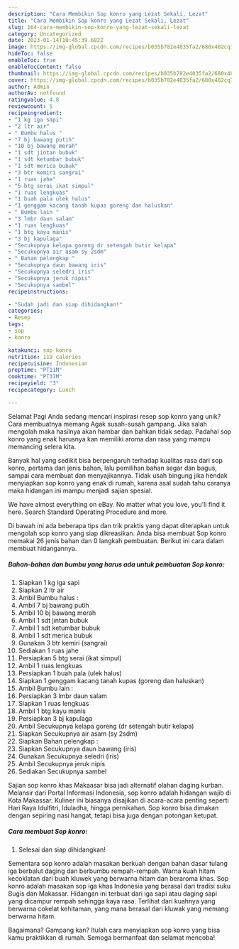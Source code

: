 ```yaml
---
description: "Cara Membikin Sop konro yang Lezat Sekali, Lezat"
title: "Cara Membikin Sop konro yang Lezat Sekali, Lezat"
slug: 164-cara-membikin-sop-konro-yang-lezat-sekali-lezat
category: Uncategorized
date: 2023-01-14T10:45:39.682Z
image: https://img-global.cpcdn.com/recipes/b035b782e4035fa2/680x482cq70/sop-konro-foto-resep-utama.jpg
hideToc: false
enableToc: true
enableTocContent: false
thumbnail: https://img-global.cpcdn.com/recipes/b035b782e4035fa2/680x482cq70/sop-konro-foto-resep-utama.jpg
cover: https://img-global.cpcdn.com/recipes/b035b782e4035fa2/680x482cq70/sop-konro-foto-resep-utama.jpg
author: Admin
authorAv: notfound
ratingvalue: 4.8
reviewcount: 5
recipeingredient:
- "1 kg iga sapi"
- "2 ltr air"
- " Bumbu halus "
- "7 bj bawang putih"
- "10 bj bawang merah"
- "1 sdt jintan bubuk"
- "1 sdt ketumbar bubuk"
- "1 sdt merica bubuk"
- "3 btr kemiri sangrai"
- "1 ruas jahe"
- "5 btg serai ikat simpul"
- "1 ruas lengkuas"
- "1 buah pala ulek halus"
- "1 genggam kacang tanah kupas goreng dan haluskan"
- " Bumbu lain "
- "3 lmbr daun salam"
- "1 ruas lengkuas"
- "1 btg kayu manis"
- "3 bj kapulaga"
- "Secukupnya kelapa goreng dr setengah butir kelapa"
- "Secukupnya air asam sy 2sdm"
- " Bahan pelengkap "
- "Secukupnya daun bawang iris"
- "Secukupnya seledri iris"
- "Secukupnya jeruk nipis"
- "Secukupnya sambel"
recipeinstructions:

- "Sudah jadi dan siap dihidangkan!"
categories:
- Resep
tags:
- sop
- konro

katakunci: sop konro 
nutrition: 119 calories
recipecuisine: Indonesian
preptime: "PT11M"
cooktime: "PT37M"
recipeyield: "3"
recipecategory: Lunch

---
```



Selamat Pagi Anda sedang mencari inspirasi resep sop konro yang unik? Cara membuatnya memang Agak susah-susah gampang. Jika salah mengolah maka hasilnya akan hambar dan bahkan tidak sedap. Padahal sop konro yang enak harusnya kan memiliki aroma dan rasa yang mampu memancing selera kita.


Banyak hal yang sedikit bisa berpengaruh terhadap kualitas rasa dari sop konro, pertama dari jenis bahan, lalu pemilihan bahan segar dan bagus, sampai cara membuat dan menyajikannya. Tidak usah bingung jika hendak menyiapkan sop konro yang enak di rumah, karena asal sudah tahu caranya maka hidangan ini mampu menjadi sajian spesial.

We have almost everything on eBay. No matter what you love, you&#39;ll find it here. Search Standard Operating Procedure and more.


Di bawah ini ada beberapa tips dan trik praktis yang dapat diterapkan untuk mengolah sop konro yang siap dikreasikan. Anda bisa membuat Sop konro memakai 26 jenis bahan dan 0 langkah pembuatan. Berikut ini cara dalam membuat hidangannya.

<!--inarticleads1-->

##### Bahan-bahan dan bumbu yang harus ada untuk pembuatan Sop konro:

1. Siapkan 1 kg iga sapi
1. Siapkan 2 ltr air
1. Ambil  Bumbu halus :
1. Ambil 7 bj bawang putih
1. Ambil 10 bj bawang merah
1. Ambil 1 sdt jintan bubuk
1. Ambil 1 sdt ketumbar bubuk
1. Ambil 1 sdt merica bubuk
1. Gunakan 3 btr kemiri (sangrai)
1. Sediakan 1 ruas jahe
1. Persiapkan 5 btg serai (ikat simpul)
1. Ambil 1 ruas lengkuas
1. Persiapkan 1 buah pala (ulek halus)
1. Siapkan 1 genggam kacang tanah kupas (goreng dan haluskan)
1. Ambil  Bumbu lain :
1. Persiapkan 3 lmbr daun salam
1. Siapkan 1 ruas lengkuas
1. Ambil 1 btg kayu manis
1. Persiapkan 3 bj kapulaga
1. Ambil Secukupnya kelapa goreng (dr setengah butir kelapa)
1. Siapkan Secukupnya air asam (sy 2sdm)
1. Siapkan  Bahan pelengkap :
1. Siapkan Secukupnya daun bawang (iris)
1. Gunakan Secukupnya seledri (iris)
1. Ambil Secukupnya jeruk nipis
1. Sediakan Secukupnya sambel


Sajian sop konro khas Makaasar bisa jadi alternatif olahan daging kurban. Melansir dari Portal Informasi Indonesia, sop konro adalah hidangan wajib di Kota Makassar. Kuliner ini biasanya disajikan di acara-acara penting seperti Hari Raya Idulfitri, Iduladha, hingga pernikahan. Sop konro bisa dimakan dengan sepiring nasi hangat, tetapi bisa juga dengan potongan ketupat. 

<!--inarticleads2-->

##### Cara membuat Sop konro:


1. Selesai dan siap dihidangkan!

Sementara sop konro adalah masakan berkuah dengan bahan dasar tulang iga berbalut daging dan berbumbu rempah-rempah. Warna kuah hitam kecoklatan dari buah kluwek yang berwarna hitam dan beraroma khas. Sop konro adalah masakan sop iga khas Indonesia yang berasal dari tradisi suku Bugis dan Makassar. Hidangan ini terbuat dari iga sapi atau daging sapi yang dicampur rempah sehingga kaya rasa. Terlihat dari kuahnya yang berwarna cokelat kehitaman, yang mana berasal dari kluwak yang memang berwarna hitam. 

Bagaimana? Gampang kan? Itulah cara menyiapkan sop konro yang bisa kamu praktikkan di rumah. Semoga bermanfaat dan selamat mencoba!
